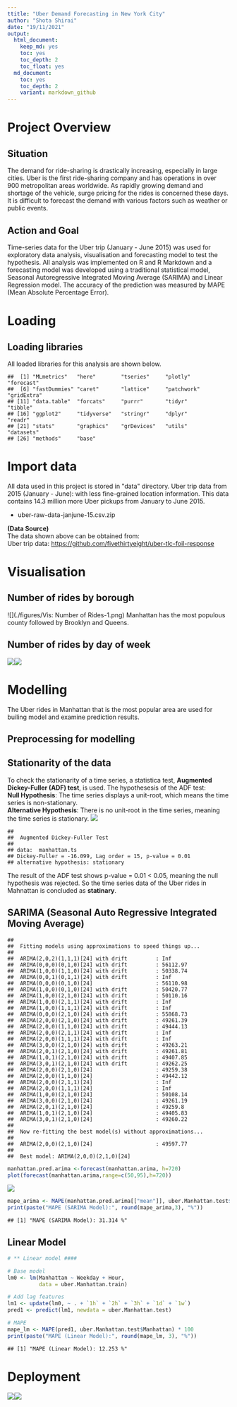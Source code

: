 ```yaml
---
ttitle: "Uber Demand Forecasting in New York City"
author: "Shota Shirai"
date: "19/11/2021"
output: 
  html_document:
    keep_md: yes
    toc: yes
    toc_depth: 2
    toc_float: yes
  md_document:
    toc: yes
    toc_depth: 2
    variant: markdown_github
---
```




# Project Overview

## Situation
The demand for ride-sharing is drastically increasing, especially in large cities. Uber is the first ride-sharing company and has operations in over 900 metropolitan areas worldwide. As rapidly growing demand and shortage of the vehicle, surge pricing for the rides is concerned these days. It is difficult to forecast the demand with various factors such as weather or public events.

## Action and Goal
Time-series data for the Uber trip (January - June 2015) was used for exploratory data analysis, visualisation and forecasting model to test the hypothesis. All analysis was implemented on R and R Markdown and a forecasting model was developed using a traditional statistical model, Seasonal Autoregressive Integrated Moving Average (SARIMA) and Linear Regression model. The accuracy of the prediction was measured by MAPE (Mean Absolute Percentage Error).

# Loading

## Loading libraries
All loaded libraries for this analysis are shown below.



```
##  [1] "MLmetrics"   "here"        "tseries"     "plotly"      "forecast"   
##  [6] "fastDummies" "caret"       "lattice"     "patchwork"   "gridExtra"  
## [11] "data.table"  "forcats"     "purrr"       "tidyr"       "tibble"     
## [16] "ggplot2"     "tidyverse"   "stringr"     "dplyr"       "readr"      
## [21] "stats"       "graphics"    "grDevices"   "utils"       "datasets"   
## [26] "methods"     "base"
```

# Import data
All data used in this project is stored in "data" directory. Uber trip data from 2015 (January - June): with less fine-grained location information. This data contains 14.3 million more Uber pickups from January to June 2015.

- uber-raw-data-janjune-15.csv.zip

**(Data Source)**  
The data shown above can be obtained from:  
Uber trip data: https://github.com/fivethirtyeight/uber-tlc-foil-response





# Visualisation

## Number of rides by borough

![](./figures/Vis: Number of Rides-1.png)<!-- -->
Manhattan has the most populous county followed by Brooklyn and Queens.

## Number of rides by day of week

![](./figures/Visualisation-1.png)<!-- -->![](./figures/Visualisation-2.png)<!-- -->

# Modelling

The Uber rides in Manhattan that is the most popular area are used for builing model and examine prediction results.
## Preprocessing for modelling



## Stationarity of the data
To check the stationarity of a time series, a statistica test, **Augmented Dickey-Fuller (ADF) test**, is used. The hypothesesis of the ADF test:  
**Null Hypothesis**: The time series displays a unit-root, which means the time series is non-stationary.  
**Alternative Hypothesis**: There is no unit-root in the time series, meaning the time series is stationary.
![](./figures/Stationarity-1.png)<!-- -->

```
## 
## 	Augmented Dickey-Fuller Test
## 
## data:  manhattan.ts
## Dickey-Fuller = -16.099, Lag order = 15, p-value = 0.01
## alternative hypothesis: stationary
```
The result of the ADF test shows p-value = 0.01 < 0.05, meaning the null hypothesis was rejected. So the time series data of the Uber rides in Mahnattan is concluded as **statinary**.

## SARIMA (Seasonal Auto Regressive Integrated Moving Average)

```
## 
##  Fitting models using approximations to speed things up...
## 
##  ARIMA(2,0,2)(1,1,1)[24] with drift         : Inf
##  ARIMA(0,0,0)(0,1,0)[24] with drift         : 56112.97
##  ARIMA(1,0,0)(1,1,0)[24] with drift         : 50338.74
##  ARIMA(0,0,1)(0,1,1)[24] with drift         : Inf
##  ARIMA(0,0,0)(0,1,0)[24]                    : 56110.98
##  ARIMA(1,0,0)(0,1,0)[24] with drift         : 50420.77
##  ARIMA(1,0,0)(2,1,0)[24] with drift         : 50110.16
##  ARIMA(1,0,0)(2,1,1)[24] with drift         : Inf
##  ARIMA(1,0,0)(1,1,1)[24] with drift         : Inf
##  ARIMA(0,0,0)(2,1,0)[24] with drift         : 55868.73
##  ARIMA(2,0,0)(2,1,0)[24] with drift         : 49261.39
##  ARIMA(2,0,0)(1,1,0)[24] with drift         : 49444.13
##  ARIMA(2,0,0)(2,1,1)[24] with drift         : Inf
##  ARIMA(2,0,0)(1,1,1)[24] with drift         : Inf
##  ARIMA(3,0,0)(2,1,0)[24] with drift         : 49263.21
##  ARIMA(2,0,1)(2,1,0)[24] with drift         : 49261.81
##  ARIMA(1,0,1)(2,1,0)[24] with drift         : 49407.85
##  ARIMA(3,0,1)(2,1,0)[24] with drift         : 49262.25
##  ARIMA(2,0,0)(2,1,0)[24]                    : 49259.38
##  ARIMA(2,0,0)(1,1,0)[24]                    : 49442.12
##  ARIMA(2,0,0)(2,1,1)[24]                    : Inf
##  ARIMA(2,0,0)(1,1,1)[24]                    : Inf
##  ARIMA(1,0,0)(2,1,0)[24]                    : 50108.14
##  ARIMA(3,0,0)(2,1,0)[24]                    : 49261.19
##  ARIMA(2,0,1)(2,1,0)[24]                    : 49259.8
##  ARIMA(1,0,1)(2,1,0)[24]                    : 49405.83
##  ARIMA(3,0,1)(2,1,0)[24]                    : 49260.22
## 
##  Now re-fitting the best model(s) without approximations...
## 
##  ARIMA(2,0,0)(2,1,0)[24]                    : 49597.77
## 
##  Best model: ARIMA(2,0,0)(2,1,0)[24]
```


```r
manhattan.pred.arima <-forecast(manhattan.arima, h=720)
plot(forecast(manhattan.arima,range=c(50,95),h=720))
```

![](./figures/SARIMA-1.png)<!-- -->



```r
mape_arima <- MAPE(manhattan.pred.arima[["mean"]], uber.Manhattan.test$Manhattan) * 100
print(paste("MAPE (SARIMA Model):", round(mape_arima,3), "%"))
```

```
## [1] "MAPE (SARIMA Model): 31.314 %"
```

## Linear Model


```r
# ** Linear model ####

# Base model
lm0 <- lm(Manhattan ~ Weekday + Hour,
          data = uber.Manhattan.train)

# Add lag features
lm1 <- update(lm0, ~ . + `1h` + `2h` + `3h` + `1d` + `1w`)
pred1 <- predict(lm1, newdata = uber.Manhattan.test)

# MAPE
mape_lm <- MAPE(pred1, uber.Manhattan.test$Manhattan) * 100
print(paste("MAPE (Linear Model):", round(mape_lm, 3), "%"))
```

```
## [1] "MAPE (Linear Model): 12.253 %"
```

# Deployment


![](./figures/Vis-Results-weekly-1.png)<!-- -->![](./figures/Vis-Results-weekly-2.png)<!-- -->

